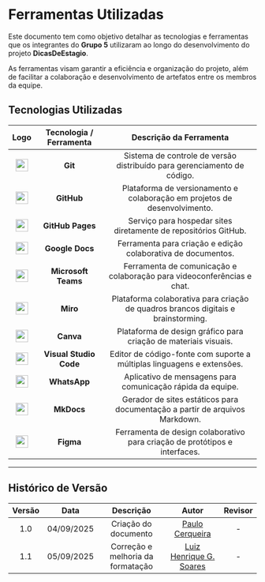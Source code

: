 # Ferramentas Utilizadas

Este documento tem como objetivo detalhar as tecnologias e ferramentas que os integrantes do **Grupo 5** utilizaram ao longo do desenvolvimento do projeto **DicasDeEstagio**.

As ferramentas visam garantir a eficiência e organização do projeto, além de facilitar a colaboração e desenvolvimento de artefatos entre os membros da equipe.

## Tecnologias Utilizadas

| Logo | Tecnologia / Ferramenta | Descrição da Ferramenta |
|:----:|:----------------------:|:----------------------:|
| <img src="https://git-scm.com/images/logos/downloads/Git-Icon-1788C.png" width="25"> | **Git** | Sistema de controle de versão distribuído para gerenciamento de código. |
| <img src="https://github.githubassets.com/images/modules/logos_page/GitHub-Mark.png" width="25"> | **GitHub** | Plataforma de versionamento e colaboração em projetos de desenvolvimento. |
| <img src="https://github.githubassets.com/images/modules/logos_page/GitHub-Mark.png" width="25"> | **GitHub Pages** | Serviço para hospedar sites diretamente de repositórios GitHub. |
| <img src="https://img.icons8.com/color/48/000000/google-docs.png" width="25"> | **Google Docs** | Ferramenta para criação e edição colaborativa de documentos. |
| <img src="https://img.icons8.com/color/48/000000/microsoft-teams.png" width="25"> | **Microsoft Teams** | Ferramenta de comunicação e colaboração para videoconferências e chat. |
| <img src="https://cdn.brandfetch.io/idAnDTFapY/theme/dark/symbol.svg?c=1dxbfHSJFAPEGdCLU4o5B" width="25"> | **Miro** | Plataforma colaborativa para criação de quadros brancos digitais e brainstorming. |
| <img src="https://img.icons8.com/color/48/000000/canva.png" width="25"> | **Canva** | Plataforma de design gráfico para criação de materiais visuais. |
| <img src="https://img.icons8.com/color/48/000000/visual-studio-code-2019.png" width="25"> | **Visual Studio Code** | Editor de código-fonte com suporte a múltiplas linguagens e extensões. |
| <img src="https://img.icons8.com/color/48/000000/whatsapp.png" width="25"> | **WhatsApp** | Aplicativo de mensagens para comunicação rápida da equipe. |
| <img src="https://docs.mkdocs.org/img/icon.svg" width="25"> | **MkDocs** | Gerador de sites estáticos para documentação a partir de arquivos Markdown. |
| <img src="https://upload.wikimedia.org/wikipedia/commons/9/9a/Figma-logo.svg" width="25"> | **Figma** | Ferramenta de design colaborativo para criação de protótipos e interfaces. |

---

## Histórico de Versão

| Versão | Data | Descrição | Autor | Revisor |
|:------:|:----:|:---------:|:-----:|:-------:|
| 1.0 | 04/09/2025 | Criação do documento | [Paulo Cerqueira](https://github.com/paulocerqr) | - |
| 1.1 | 05/09/2025 | Correção e melhoria da formatação | [Luiz Henrique G. Soares](https://github.com/luizh-gsoares) | - |
